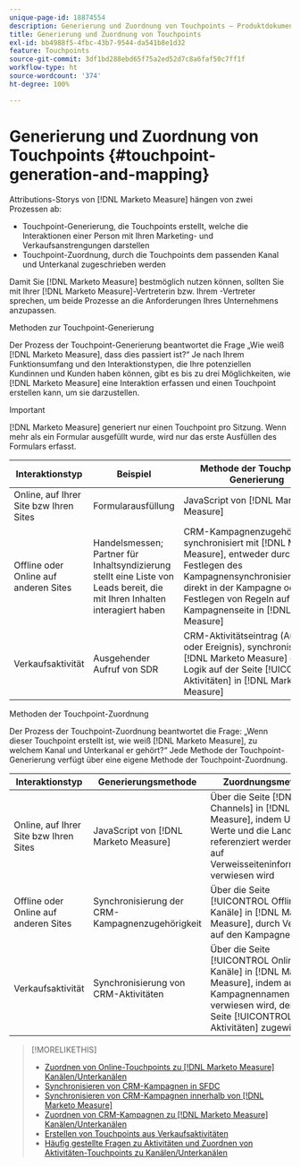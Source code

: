 ```yaml
---
unique-page-id: 18874554
description: Generierung und Zuordnung von Touchpoints – Produktdokumentation zu  [!DNL Marketo Measure]
title: Generierung und Zuordnung von Touchpoints
exl-id: bb4988f5-4fbc-43b7-9544-da541b8e1d32
feature: Touchpoints
source-git-commit: 3df1bd288ebd65f75a2ed52d7c8a6faf50c7ff1f
workflow-type: ht
source-wordcount: '374'
ht-degree: 100%

---
```


# Generierung und Zuordnung von Touchpoints {#touchpoint-generation-and-mapping}

Attributions-Storys von [!DNL Marketo Measure] hängen von zwei Prozessen ab:

* Touchpoint-Generierung, die Touchpoints erstellt, welche die Interaktionen einer Person mit Ihren Marketing- und Verkaufsanstrengungen darstellen
* Touchpoint-Zuordnung, durch die Touchpoints dem passenden Kanal und Unterkanal zugeschrieben werden

Damit Sie [!DNL Marketo Measure] bestmöglich nutzen können, sollten Sie mit Ihrer [!DNL Marketo Measure]-Vertreterin bzw. Ihrem -Vertreter sprechen, um beide Prozesse an die Anforderungen Ihres Unternehmens anzupassen.

Methoden zur Touchpoint-Generierung

Der Prozess der Touchpoint-Generierung beantwortet die Frage „Wie weiß [!DNL Marketo Measure], dass dies passiert ist?“ Je nach Ihrem Funktionsumfang und den Interaktionstypen, die Ihre potenziellen Kundinnen und Kunden haben können, gibt es bis zu drei Möglichkeiten, wie [!DNL Marketo Measure] eine Interaktion erfassen und einen Touchpoint erstellen kann, um sie darzustellen.

>[!IMPORTANT]
>
>[!DNL Marketo Measure] generiert nur einen Touchpoint pro Sitzung. Wenn mehr als ein Formular ausgefüllt wurde, wird nur das erste Ausfüllen des Formulars erfasst.

| **Interaktionstyp** | **Beispiel** | **Methode der Touchpoint-Generierung** |
|---|---|---|
| Online, auf Ihrer Site bzw Ihren Sites | Formularausfüllung | JavaScript von [!DNL Marketo Measure]  |
| Offline oder Online auf anderen Sites | Handelsmessen; Partner für Inhaltsyndizierung stellt eine Liste von Leads bereit, die mit Ihren Inhalten interagiert haben | CRM-Kampagnenzugehörigkeit, synchronisiert mit [!DNL Marketo Measure], entweder durch Festlegen des Kampagnensynchronisierungstyps direkt in der Kampagne oder durch Festlegen von Regeln auf der Kampagnenseite in [!DNL Marketo Measure] |
| Verkaufsaktivität | Ausgehender Aufruf von SDR | CRM-Aktivitätseintrag (Aufgabe oder Ereignis), synchronisiert mit [!DNL Marketo Measure] durch die Logik auf der Seite [!UICONTROL Aktivitäten] in [!DNL Marketo Measure] |

Methoden der Touchpoint-Zuordnung

Der Prozess der Touchpoint-Zuordnung beantwortet die Frage: „Wenn dieser Touchpoint erstellt ist, wie weiß [!DNL Marketo Measure], zu welchem Kanal und Unterkanal er gehört?“ Jede Methode der Touchpoint-Generierung verfügt über eine eigene Methode der Touchpoint-Zuordnung.

| **Interaktionstyp** | **Generierungsmethode** | **Zuordnungsmethode** |
|---|---|---|
| Online, auf Ihrer Site bzw Ihren Sites | JavaScript von [!DNL Marketo Measure]  | Über die Seite [!DNL Online Channels] in [!DNL Marketo Measure], indem UTM-Werte und die Landingpage referenziert werden und auf Verweisseiteninformationen verwiesen wird |
| Offline oder Online auf anderen Sites | Synchronisierung der CRM-Kampagnenzugehörigkeit | Über die Seite [!UICONTROL Offline-Kanäle] in [!DNL Marketo Measure], durch Verweis auf den Kampagnentyp |
| Verkaufsaktivität | Synchronisierung von CRM-Aktivitäten | Über die Seite [!UICONTROL Online-Kanäle] in [!DNL Marketo Measure], indem auf den Kampagnennamen verwiesen wird, der auf der Seite [!UICONTROL Aktivitäten] zugewiesen ist |

>[!MORELIKETHIS]
>
>* [Zuordnen von Online-Touchpoints zu  [!DNL Marketo Measure] Kanälen/Unterkanälen](/help/channel-tracking-and-setup/online-channels/online-custom-channel-setup.md)
>* [Synchronisieren von CRM-Kampagnen in SFDC](/help/channel-tracking-and-setup/offline-channels/deprecated-processes/syncing-offline-campaigns.md)
>* [Synchronisieren von CRM-Kampagnen innerhalb von  [!DNL Marketo Measure]](/help/channel-tracking-and-setup/offline-channels/custom-campaign-sync.md)
>* [Zuordnen von CRM-Kampagnen zu  [!DNL Marketo Measure] Kanälen/Unterkanälen](/help/channel-tracking-and-setup/offline-channels/offline-custom-channel-setup.md)
>* [Erstellen von Touchpoints aus Verkaufsaktivitäten](/help/advanced-marketo-measure-features/activities-attribution/salesforce-activities-attribution.md)
>* [Häufig gestellte Fragen zu Aktivitäten und Zuordnen von Aktivitäten-Touchpoints zu Kanälen/Unterkanälen](/help/advanced-marketo-measure-features/activities-attribution/activities-attribution-faq.md)

